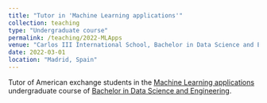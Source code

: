 ```yaml
---
title: "Tutor in 'Machine Learning applications'"
collection: teaching
type: "Undergraduate course"
permalink: /teaching/2022-MLApps
venue: "Carlos III International School, Bachelor in Data Science and Engineering"
date: 2022-03-01
location: "Madrid, Spain"
---
```


Tutor of American exchange students in the [Machine Learning applications](https://aplicaciones.uc3m.es/cpa/generaFicha?&est=350&plan=392&asig=16503&idioma=2) undergraduate course of [Bachelor in Data Science and Engineering](https://www.uc3m.es/bachelor-degree/data-science).
